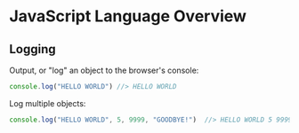 # JavaScript Language Overview

## Logging

Output, or "log" an object to the browser's console:

```` js
console.log("HELLO WORLD") //> HELLO WORLD
````

Log multiple objects:

```` js
console.log("HELLO WORLD", 5, 9999, "GOODBYE!")  //> HELLO WORLD 5 9999 GOODBYE!
````

